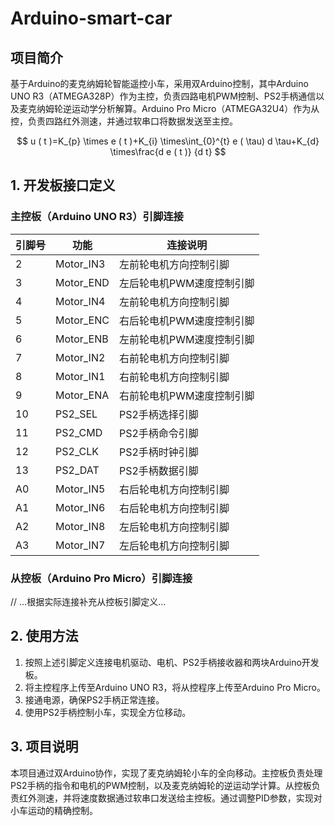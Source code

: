 # Arduino-smart-car

## 项目简介

基于Arduino的麦克纳姆轮智能遥控小车，采用双Arduino控制，其中Arduino UNO R3（ATMEGA328P）作为主控，负责四路电机PWM控制、PS2手柄通信以及麦克纳姆轮逆运动学分析解算。Arduino Pro Micro（ATMEGA32U4）作为从控，负责四路红外测速，并通过软串口将数据发送至主控。

$$
u ( t )=K_{p} \times e ( t )+K_{i} \times\int_{0}^{t} e ( \tau) d \tau+K_{d} \times\frac{d e ( t )} {d t}
$$

## 1. 开发板接口定义

### 主控板（Arduino UNO R3）引脚连接

| 引脚号 | 功能         | 连接说明                 |
| ------ | ------------ | ------------------------ |
| 2      | Motor_IN3    | 左前轮电机方向控制引脚   |
| 3      | Motor_END    | 左后轮电机PWM速度控制引脚 |
| 4      | Motor_IN4    | 左前轮电机方向控制引脚   |
| 5      | Motor_ENC    | 右后轮电机PWM速度控制引脚 |
| 6      | Motor_ENB    | 左前轮电机PWM速度控制引脚 |
| 7      | Motor_IN2    | 右前轮电机方向控制引脚   |
| 8      | Motor_IN1    | 右前轮电机方向控制引脚   |
| 9      | Motor_ENA    | 右前轮电机PWM速度控制引脚 |
| 10     | PS2_SEL      | PS2手柄选择引脚          |
| 11     | PS2_CMD      | PS2手柄命令引脚          |
| 12     | PS2_CLK      | PS2手柄时钟引脚          |
| 13     | PS2_DAT      | PS2手柄数据引脚          |
| A0     | Motor_IN5    | 右后轮电机方向控制引脚   |
| A1     | Motor_IN6    | 右后轮电机方向控制引脚   |
| A2     | Motor_IN8    | 左后轮电机方向控制引脚   |
| A3     | Motor_IN7    | 左后轮电机方向控制引脚   |

### 从控板（Arduino Pro Micro）引脚连接

// ...根据实际连接补充从控板引脚定义...

## 2. 使用方法

1. 按照上述引脚定义连接电机驱动、电机、PS2手柄接收器和两块Arduino开发板。
2. 将主控程序上传至Arduino UNO R3，将从控程序上传至Arduino Pro Micro。
3. 接通电源，确保PS2手柄正常连接。
4. 使用PS2手柄控制小车，实现全方位移动。

## 3. 项目说明

本项目通过双Arduino协作，实现了麦克纳姆轮小车的全向移动。主控板负责处理PS2手柄的指令和电机的PWM控制，以及麦克纳姆轮的逆运动学计算。从控板负责红外测速，并将速度数据通过软串口发送给主控板。通过调整PID参数，实现对小车运动的精确控制。

